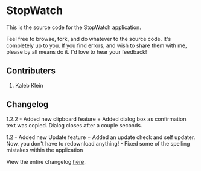 StopWatch
=========

This is the source code for the StopWatch application.
  
Feel free to browse, fork, and do whatever to the source code.
It's completely up to you. If you find errors, and wish to share
them with me, please by all means do it. I'd love to hear your feedback!

Contributers
------------
1. Kaleb Klein

Changelog
---------
1.2.2 - Added new clipboard feature
	+ Added dialog box as confirmation text was copied.
		Dialog closes after a couple seconds.

1.2 - Added new Update feature
	+ Added an update check and self updater. Now, you don't have to redownload anything!
	- Fixed some of the spelling mistakes within the application

View the entire changelog [here](http://cdn.kalebklein.com/sw/changelog.txt).